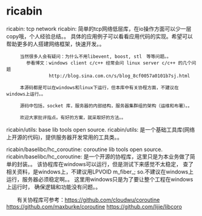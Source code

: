 ricabin
=======

ricabin: tcp network
ricabin: 简单的tcp网络低层库，在io操作方面可以少一层copy哦，个人经验总结。。
         具体的应用例子可以看看应用代码的实现。希望可以帮助更多的人搭建网络框架，快速开发。。

         当然很多人会有疑问：为什么不用libevent, boost, stl　等等问题。。
        　　参看博文：windows client c/c++ 经常会问 linux server c/c++ 的几个问题
        　　　　　　　http://blog.sina.com.cn/s/blog_8cf0057a0101b7sj.html

         本源码都是可以在windows和linux下运行，但本库中有关协程方面，不建议在windows上运行。。
         
         源码中包括，socket 库，服务器的内部结构，服务器集群组的架构（运维和布署）。。

         欢迎大家批评指点。有好的方案，就采取好的方法。。

ricabin/utils: base lib tools  open source.
ricabin/utils: 是一个基础工具库(网络上开源的代码)，提供服务器开发常用的工具类。。

ricabin/baselibc/hc_coroutine: coroutine lib tools open source.
ricabin/baselibc/hc_coroutine: 是一个开源的协程库，这里只是为本业务做了简单的封装。。
                               该协程库在windows可以运行，但是测试下来感觉不太稳定，
                               查了相关资料，是windows上，不建议用LPVOID m_fiber_;
                               so.不建议在windows上运行，服务器必须稳定啊。。
                               这里用windows只是为了要让整个工程在windows上运行时，
                               确保逻辑和功能没有问题。。
                              
　　有关协程库可参考：https://github.com/cloudwu/coroutine
                      https://github.com/maxburke/coroutine
                      https://github.com/lijie/libcoro
                                    
